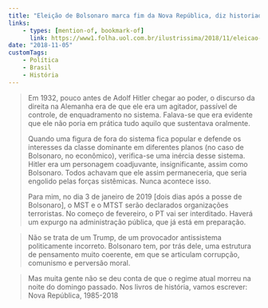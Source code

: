 ```yaml
---
title: "Eleição de Bolsonaro marca fim da Nova República, diz historiadora"
links:
    - types: [mention-of, bookmark-of]
      link: https://www1.folha.uol.com.br/ilustrissima/2018/11/eleicao-de-bolsonaro-marca-fim-da-nova-republica-diz-historiadora.shtml
date: "2018-11-05"
customTags:
    - Política
    - Brasil
    - História
---
```


> Em 1932, pouco antes de Adolf Hitler chegar ao poder, o discurso da direita na Alemanha era de que ele era um agitador, passível de controle, de enquadramento no sistema. Falava-se que era evidente que ele não poria em prática tudo aquilo que sustentava oralmente.
>
> Quando uma figura de fora do sistema fica popular e defende os interesses da classe dominante em diferentes planos (no caso de Bolsonaro, no econômico), verifica-se uma inércia desse sistema. Hitler era um personagem coadjuvante, insignificante, assim como Bolsonaro. Todos achavam que ele assim permaneceria, que seria engolido pelas forças sistêmicas. Nunca acontece isso.
>
> Para mim, no dia 3 de janeiro de 2019 [dois dias após a posse de Bolsonaro], o MST e o MTST serão declarados organizações terroristas. No começo de fevereiro, o PT vai ser interditado. Haverá um expurgo na administração pública, que já está em preparação.

> Não se trata de um Trump, de um provocador antissistema politicamente incorreto. Bolsonaro tem, por trás dele, uma estrutura de pensamento muito coerente, em que se articulam corrupção, comunismo e perversão moral.

> Mas muita gente não se deu conta de que o regime atual morreu na noite do domingo passado. Nos livros de história, vamos escrever: Nova República, 1985-2018
